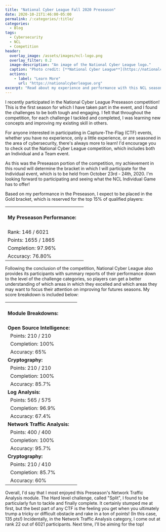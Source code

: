 ```yaml
---
title: "National Cyber League Fall 2020 Preseason"
date: 2020-10-21T1:46:00-05:00
permalink: /:categories/:title/
categories:
  - Blog
tags:
  - Cybersecurity
  - NCL
  - Competition
header:
  overlay_image: /assets/images/ncl-logo.png
  overlay_filter: 0.2
  image-description: "An image of the National Cyber League logo."
  caption: "Photo credit: [**National Cyber League**](https://nationalcyberleague.org)"
  actions:
    - label: "Learn More"
      url: "https://nationalcyberleague.org"
excerpt: "Read about my experience and performance with this NCL season's first phase event!"
---
```


I recently participated in the National Cyber League Preseason competition! This is the first season for which I have taken part in the event, and I found the challenges to be both tough and engaging. I felt that throughout the competition, for each challenge I tackled and completed, I was learning new concepts and improving my existing skill in others.

For anyone interested in participating in Capture-The-Flag (CTF) events, whether you have no experience, only a little experience, or are seasoned in the area of cybersecurity, there's always more to learn! I'd encourage you to check out the National Cyber League competition, which includes both an Individual and a Team event.

As this was the Preseason portion of the competition, my achievement in this round will determine the bracket in which I will participate for the Individual event, which is to be held from October 23rd - 24th, 2020. I'm looking forward to participating and seeing what the NCL Individual Game has to offer!

Based on my performance in the Preseason, I expect to be placed in the Gold bracket, which is reserved for the top 15% of qualified players:

<table class="notice" style="border-collapse:collapse">
  <tbody>
    <tr>
      <td style="border:none">
        <h4> My Preseason Performance: </h4>
      </td>
    </tr>
    <tr>
      <td style="border:none"> Rank: 146 / 6021 </td>
      <td style="border:none">
        <span class="fa fa-star" style="color:orange"></span>
        <span class="fa fa-star" style="color:orange"></span>
        <span class="fa fa-star" style="color:orange"></span>
        <span class="fa fa-star" style="color:orange"></span>
        <span class="fa fa-star" style="color:orange"></span>
      </td>
    </tr>
    <tr>
      <td style="border:none"> Points: 1655 / 1865 </td>
      <td style="border:none">
        <span class="fa fa-star" style="color:orange"></span>
        <span class="fa fa-star" style="color:orange"></span>
        <span class="fa fa-star" style="color:orange"></span>
        <span class="fa fa-star" style="color:orange"></span>
        <span class="fa fa-star"></span>
      </td>
    </tr>
    <tr>
      <td style="border:none"> Completion: 97.96% </td>
      <td style="border:none">
        <span class="fa fa-star" style="color:orange"></span>
        <span class="fa fa-star" style="color:orange"></span>
        <span class="fa fa-star" style="color:orange"></span>
        <span class="fa fa-star" style="color:orange"></span>
        <span class="fa fa-star" style="color:orange"></span>
      </td>
    </tr>
    <tr>
      <td style="border:none"> Accuracy: 76.80% </td>
      <td style="border:none">
        <span class="fa fa-star" style="color:orange"></span>
        <span class="fa fa-star" style="color:orange"></span>
        <span class="fa fa-star" style="color:orange"></span>
        <span class="fa fa-star" style="color:orange"></span>
        <span class="fa fa-star"></span>
      </td>
    </tr>
  </tbody>
</table>

Following the conclusion of the competition, National Cyber League also provides its participants with summary reports of their performance down to the level of the challenge categories, so players can get a better understanding of which areas in which they excelled and which areas they may want to focus their attention on improving for futures seasons. My score breakdown is included below:

<table class="notice" style="border-collapse:collapse">
  <tbody>
    <tr>
      <td style="border:none">
        <h4> Module Breakdowns: </h4>
      </td>
    </tr>
    <!-- OSINT section -->
    <tr>
      <td style="border:none">
        <strong> Open Source Intelligence: </strong>
      </td>
    </tr>
    <tr>
      <td style="border:none"> &nbsp; Points: 210 / 210 </td>
      <td style="border:none">
        <span class="fa fa-star" style="color:orange"></span>
        <span class="fa fa-star" style="color:orange"></span>
        <span class="fa fa-star" style="color:orange"></span>
        <span class="fa fa-star" style="color:orange"></span>
        <span class="fa fa-star" style="color:orange"></span>
      </td>
    </tr>
    <tr>
      <td style="border:none"> &nbsp; Completion: 100% </td>
      <td style="border:none">
        <span class="fa fa-star" style="color:orange"></span>
        <span class="fa fa-star" style="color:orange"></span>
        <span class="fa fa-star" style="color:orange"></span>
        <span class="fa fa-star" style="color:orange"></span>
        <span class="fa fa-star" style="color:orange"></span>
      </td>
    </tr>
    <tr>
      <td style="border:none"> &nbsp; Accuracy: 65% </td>
      <td style="border:none">
        <span class="fa fa-star" style="color:orange"></span>
        <span class="fa fa-star" style="color:orange"></span>
        <span class="fa fa-star" style="color:orange"></span>
        <span class="fa fa-star"></span>
        <span class="fa fa-star"></span>
      </td>
    </tr>
    <!-- Cryptography section -->
    <tr>
      <td style="border:none">
        <strong> Cryptography: </strong>
      </td>
    </tr>
    <tr>
      <td style="border:none"> &nbsp; Points: 210 / 210 </td>
      <td style="border:none">
        <span class="fa fa-star" style="color:orange"></span>
        <span class="fa fa-star" style="color:orange"></span>
        <span class="fa fa-star" style="color:orange"></span>
        <span class="fa fa-star" style="color:orange"></span>
        <span class="fa fa-star" style="color:orange"></span>
      </td>
    </tr>
    <tr>
      <td style="border:none"> &nbsp; Completion: 100% </td>
      <td style="border:none">
        <span class="fa fa-star" style="color:orange"></span>
        <span class="fa fa-star" style="color:orange"></span>
        <span class="fa fa-star" style="color:orange"></span>
        <span class="fa fa-star" style="color:orange"></span>
        <span class="fa fa-star" style="color:orange"></span>
      </td>
    </tr>
    <tr>
      <td style="border:none"> &nbsp; Accuracy: 85.7% </td>
      <td style="border:none">
        <span class="fa fa-star" style="color:orange"></span>
        <span class="fa fa-star" style="color:orange"></span>
        <span class="fa fa-star" style="color:orange"></span>
        <span class="fa fa-star" style="color:orange"></span>
        <span class="fa fa-star"></span>
      </td>
    </tr>
    <!-- Log Analysis section -->
    <tr>
      <td style="border:none">
        <strong> Log Analysis: </strong>
      </td>
    </tr>
    <tr>
      <td style="border:none"> &nbsp; Points: 565 / 575 </td>
      <td style="border:none">
        <span class="fa fa-star" style="color:orange"></span>
        <span class="fa fa-star" style="color:orange"></span>
        <span class="fa fa-star" style="color:orange"></span>
        <span class="fa fa-star" style="color:orange"></span>
        <span class="fa fa-star" style="color:orange"></span>
      </td>
    </tr>
    <tr>
      <td style="border:none"> &nbsp; Completion: 96.9% </td>
      <td style="border:none">
        <span class="fa fa-star" style="color:orange"></span>
        <span class="fa fa-star" style="color:orange"></span>
        <span class="fa fa-star" style="color:orange"></span>
        <span class="fa fa-star" style="color:orange"></span>
        <span class="fa fa-star" style="color:orange"></span>
      </td>
    </tr>
    <tr>
      <td style="border:none"> &nbsp; Accuracy: 67.4% </td>
      <td style="border:none">
        <span class="fa fa-star" style="color:orange"></span>
        <span class="fa fa-star" style="color:orange"></span>
        <span class="fa fa-star" style="color:orange"></span>
        <span class="fa fa-star"></span>
        <span class="fa fa-star"></span>
      </td>
    </tr>
    <!-- Network Traffic Analysis section -->
    <tr>
      <td style="border:none">
        <strong> Network Traffic Analysis: </strong>
      </td>
    </tr>
    <tr>
      <td style="border:none"> &nbsp; Points: 400 / 400 </td>
      <td style="border:none">
        <span class="fa fa-star" style="color:orange"></span>
        <span class="fa fa-star" style="color:orange"></span>
        <span class="fa fa-star" style="color:orange"></span>
        <span class="fa fa-star" style="color:orange"></span>
        <span class="fa fa-star" style="color:orange"></span>
      </td>
    </tr>
    <tr>
      <td style="border:none"> &nbsp; Completion: 100% </td>
      <td style="border:none">
        <span class="fa fa-star" style="color:orange"></span>
        <span class="fa fa-star" style="color:orange"></span>
        <span class="fa fa-star" style="color:orange"></span>
        <span class="fa fa-star" style="color:orange"></span>
        <span class="fa fa-star" style="color:orange"></span>
      </td>
    </tr>
    <tr>
      <td style="border:none"> &nbsp; Accuracy: 95.7% </td>
      <td style="border:none">
        <span class="fa fa-star" style="color:orange"></span>
        <span class="fa fa-star" style="color:orange"></span>
        <span class="fa fa-star" style="color:orange"></span>
        <span class="fa fa-star" style="color:orange"></span>
        <span class="fa fa-star" style="color:orange"></span>
      </td>
    </tr>
    <!-- Enumeration and Exploitation section -->
    <tr>
      <td style="border:none">
        <strong> Cryptography: </strong>
      </td>
    </tr>
    <tr>
      <td style="border:none"> &nbsp; Points: 210 / 410 </td>
      <td style="border:none">
        <span class="fa fa-star" style="color:orange"></span>
        <span class="fa fa-star" style="color:orange"></span>
        <span class="fa fa-star" style="color:orange"></span>
        <span class="fa fa-star"></span>
        <span class="fa fa-star"></span>
      </td>
    </tr>
    <tr>
      <td style="border:none"> &nbsp; Completion: 85.7% </td>
      <td style="border:none">
        <span class="fa fa-star" style="color:orange"></span>
        <span class="fa fa-star" style="color:orange"></span>
        <span class="fa fa-star" style="color:orange"></span>
        <span class="fa fa-star" style="color:orange"></span>
        <span class="fa fa-star"></span>
      </td>
    </tr>
    <tr>
      <td style="border:none"> &nbsp; Accuracy: 60% </td>
      <td style="border:none">
        <span class="fa fa-star" style="color:orange"></span>
        <span class="fa fa-star" style="color:orange"></span>
        <span class="fa fa-star" style="color:orange"></span>
        <span class="fa fa-star"></span>
        <span class="fa fa-star"></span>
      </td>
    </tr>
  </tbody>
</table>

Overall, I'd say that I most enjoyed this Preseason's Network Traffic Analysis module. The Hard level challenge, called "Split", I found to be particularly fun to tackle and finally complete. It certainly stumped me at first, but the best part of any CTF is the feeling you get when you ultimately trump a tricky or difficult obstacle and rake in a ton of points! (In this case, 135 pts!) Incidentally, in the Network Traffic Analysis category, I come out at rank 22 out of 6021 participants. Next time, I'll be aiming for the top!

[jekyll-docs]: https://jekyllrb.com/docs/home
[jekyll-gh]:   https://github.com/jekyll/jekyll
[jekyll-talk]: https://talk.jekyllrb.com/